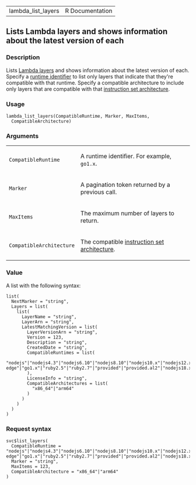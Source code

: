 <table style="width: 100%;">
<tbody>
<tr class="odd">
<td>lambda_list_layers</td>
<td style="text-align: right;">R Documentation</td>
</tr>
</tbody>
</table>

## Lists Lambda layers and shows information about the latest version of each

### Description

Lists [Lambda
layers](https://docs.aws.amazon.com/lambda/latest/dg/invocation-layers.html)
and shows information about the latest version of each. Specify a
[runtime
identifier](https://docs.aws.amazon.com/lambda/latest/dg/lambda-runtimes.html)
to list only layers that indicate that they're compatible with that
runtime. Specify a compatible architecture to include only layers that
are compatible with that [instruction set
architecture](https://docs.aws.amazon.com/lambda/latest/dg/foundation-arch.html).

### Usage

    lambda_list_layers(CompatibleRuntime, Marker, MaxItems,
      CompatibleArchitecture)

### Arguments

<table>
<colgroup>
<col style="width: 35%" />
<col style="width: 65%" />
</colgroup>
<tbody>
<tr class="odd">
<td><code
id="lambda_list_layers_:_CompatibleRuntime">CompatibleRuntime</code></td>
<td><p>A runtime identifier. For example, <code>go1.x</code>.</p></td>
</tr>
<tr class="even">
<td><code id="lambda_list_layers_:_Marker">Marker</code></td>
<td><p>A pagination token returned by a previous call.</p></td>
</tr>
<tr class="odd">
<td><code id="lambda_list_layers_:_MaxItems">MaxItems</code></td>
<td><p>The maximum number of layers to return.</p></td>
</tr>
<tr class="even">
<td><code
id="lambda_list_layers_:_CompatibleArchitecture">CompatibleArchitecture</code></td>
<td><p>The compatible <a
href="https://docs.aws.amazon.com/lambda/latest/dg/foundation-arch.html">instruction
set architecture</a>.</p></td>
</tr>
</tbody>
</table>

### Value

A list with the following syntax:

    list(
      NextMarker = "string",
      Layers = list(
        list(
          LayerName = "string",
          LayerArn = "string",
          LatestMatchingVersion = list(
            LayerVersionArn = "string",
            Version = 123,
            Description = "string",
            CreatedDate = "string",
            CompatibleRuntimes = list(
              "nodejs"|"nodejs4.3"|"nodejs6.10"|"nodejs8.10"|"nodejs10.x"|"nodejs12.x"|"nodejs14.x"|"nodejs16.x"|"java8"|"java8.al2"|"java11"|"python2.7"|"python3.6"|"python3.7"|"python3.8"|"python3.9"|"dotnetcore1.0"|"dotnetcore2.0"|"dotnetcore2.1"|"dotnetcore3.1"|"dotnet6"|"nodejs4.3-edge"|"go1.x"|"ruby2.5"|"ruby2.7"|"provided"|"provided.al2"|"nodejs18.x"|"python3.10"|"java17"
            ),
            LicenseInfo = "string",
            CompatibleArchitectures = list(
              "x86_64"|"arm64"
            )
          )
        )
      )
    )

### Request syntax

    svc$list_layers(
      CompatibleRuntime = "nodejs"|"nodejs4.3"|"nodejs6.10"|"nodejs8.10"|"nodejs10.x"|"nodejs12.x"|"nodejs14.x"|"nodejs16.x"|"java8"|"java8.al2"|"java11"|"python2.7"|"python3.6"|"python3.7"|"python3.8"|"python3.9"|"dotnetcore1.0"|"dotnetcore2.0"|"dotnetcore2.1"|"dotnetcore3.1"|"dotnet6"|"nodejs4.3-edge"|"go1.x"|"ruby2.5"|"ruby2.7"|"provided"|"provided.al2"|"nodejs18.x"|"python3.10"|"java17",
      Marker = "string",
      MaxItems = 123,
      CompatibleArchitecture = "x86_64"|"arm64"
    )
